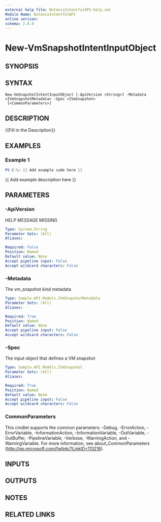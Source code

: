 ```yaml
---
external help file: NutanixIntentfulAPI-help.xml
Module Name: NutanixIntentfulAPI
online version:
schema: 2.0.0
---
```


# New-VmSnapshotIntentInputObject

## SYNOPSIS

## SYNTAX

```
New-VmSnapshotIntentInputObject [-ApiVersion <String>] -Metadata <IVmSnapshotMetadata> -Spec <IVmSnapshot>
 [<CommonParameters>]
```

## DESCRIPTION
{{Fill in the Description}}

## EXAMPLES

### Example 1
```powershell
PS C:\> {{ Add example code here }}
```

{{ Add example description here }}

## PARAMETERS

### -ApiVersion
HELP MESSAGE MISSING

```yaml
Type: System.String
Parameter Sets: (All)
Aliases:

Required: False
Position: Named
Default value: None
Accept pipeline input: False
Accept wildcard characters: False
```

### -Metadata
The vm_snapshot kind metadata

```yaml
Type: Sample.API.Models.IVmSnapshotMetadata
Parameter Sets: (All)
Aliases:

Required: True
Position: Named
Default value: None
Accept pipeline input: False
Accept wildcard characters: False
```

### -Spec
The input object that defines a VM snapshot

```yaml
Type: Sample.API.Models.IVmSnapshot
Parameter Sets: (All)
Aliases:

Required: True
Position: Named
Default value: None
Accept pipeline input: False
Accept wildcard characters: False
```

### CommonParameters
This cmdlet supports the common parameters: -Debug, -ErrorAction, -ErrorVariable, -InformationAction, -InformationVariable, -OutVariable, -OutBuffer, -PipelineVariable, -Verbose, -WarningAction, and -WarningVariable. For more information, see about_CommonParameters (http://go.microsoft.com/fwlink/?LinkID=113216).

## INPUTS

## OUTPUTS

## NOTES

## RELATED LINKS
